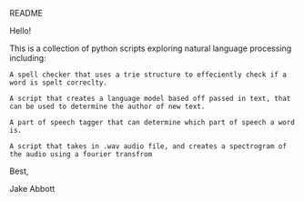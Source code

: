README

Hello!

This is a collection of python scripts exploring natural language processing including:

    A spell checker that uses a trie structure to effeciently check if a word is spelt correclty.
    
    A script that creates a language model based off passed in text, that can be used to determine the author of new text.
    
    A part of speech tagger that can determine which part of speech a word is.
    
    A script that takes in .wav audio file, and creates a spectrogram of the audio using a fourier transfrom

Best,

Jake Abbott
